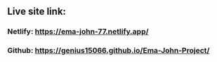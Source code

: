 ## Live site link:

### Netlify: https://ema-john-77.netlify.app/
### Github: https://genius15066.github.io/Ema-John-Project/

